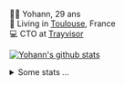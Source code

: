 <p>
  👨🏻 <bold>Yohann</bold>, 29 ans<br/>
  💼 Living in <a href="https://www.google.com/maps?q=toulouse">Toulouse</a>, France<br/>
  💻 CTO at <a href="https://trayvisor.com/">Trayvisor</a><br/>
</p>

<a href="https://github.com/anuraghazra/github-readme-stats"><img align="center" src="https://github-readme-stats-dviw-8taegaswk-yohann84ls-projects.vercel.app//api?username=yohann84L&show_icons=true&include_all_commits=true" alt="Yohann's github stats" /> </a>


<details>
  <summary>Some stats ...</summary><br/>
  

<!--START_SECTION:waka-->
![Code Time](http://img.shields.io/badge/Code%20Time-1%2C224%20hrs%2013%20mins-blue)

![Profile Views](http://img.shields.io/badge/Profile%20Views-0-blue)

**🐱 My GitHub Data** 

> 📦 440.9 kB Used in GitHub's Storage 
 > 
> 🏆 256 Contributions in the Year 2025
 > 
> 🚫 Not Opted to Hire
 > 
> 📜 26 Public Repositories 
 > 
> 🔑 21 Private Repositories 
 > 
**I'm an Early 🐤** 

```text
🌞 Morning                22992 commits       ███████░░░░░░░░░░░░░░░░░░   29.97 % 
🌆 Daytime                44180 commits       ██████████████░░░░░░░░░░░   57.59 % 
🌃 Evening                9400 commits        ███░░░░░░░░░░░░░░░░░░░░░░   12.25 % 
🌙 Night                  139 commits         ░░░░░░░░░░░░░░░░░░░░░░░░░   00.18 % 
```
📅 **I'm Most Productive on Wednesday** 

```text
Monday                   14581 commits       █████░░░░░░░░░░░░░░░░░░░░   19.01 % 
Tuesday                  14419 commits       █████░░░░░░░░░░░░░░░░░░░░   18.80 % 
Wednesday                15878 commits       █████░░░░░░░░░░░░░░░░░░░░   20.70 % 
Thursday                 15629 commits       █████░░░░░░░░░░░░░░░░░░░░   20.37 % 
Friday                   14783 commits       █████░░░░░░░░░░░░░░░░░░░░   19.27 % 
Saturday                 543 commits         ░░░░░░░░░░░░░░░░░░░░░░░░░   00.71 % 
Sunday                   878 commits         ░░░░░░░░░░░░░░░░░░░░░░░░░   01.14 % 
```


📊 **This Week I Spent My Time On** 

```text
🕑︎ Time Zone: Europe/Paris

💬 Programming Languages: 
JavaScript               35 mins             ████████████░░░░░░░░░░░░░   49.21 % 
Other                    18 mins             ██████░░░░░░░░░░░░░░░░░░░   25.32 % 
Python                   15 mins             █████░░░░░░░░░░░░░░░░░░░░   21.22 % 
HTML                     2 mins              █░░░░░░░░░░░░░░░░░░░░░░░░   02.93 % 
YAML                     0 secs              ░░░░░░░░░░░░░░░░░░░░░░░░░   01.33 % 

🔥 Editors: 
Zed                      51 mins             ██████████████████░░░░░░░   71.70 % 
Cursor                   20 mins             ███████░░░░░░░░░░░░░░░░░░   28.30 % 

💻 Operating System: 
Mac                      1 hr 11 mins        █████████████████████████   100.00 % 
```

**I Mostly Code in Python** 

```text
Python                   25 repos            ██████████████░░░░░░░░░░░   54.35 % 
Jupyter Notebook         4 repos             ██░░░░░░░░░░░░░░░░░░░░░░░   08.70 % 
JavaScript               3 repos             ██░░░░░░░░░░░░░░░░░░░░░░░   06.52 % 
HTML                     2 repos             █░░░░░░░░░░░░░░░░░░░░░░░░   04.35 % 
Shell                    1 repo              █░░░░░░░░░░░░░░░░░░░░░░░░   02.17 % 
```




 Last Updated on 15/03/2025 00:38:49 UTC
<!--END_SECTION:waka-->
